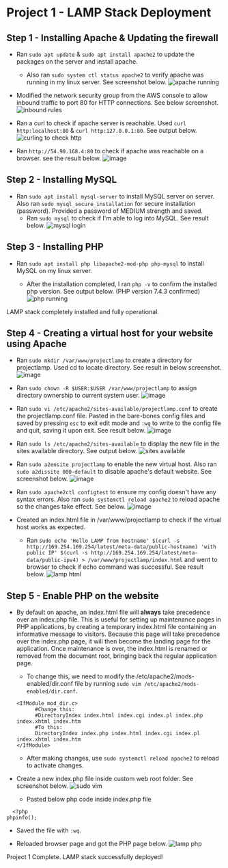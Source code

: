# Project 1 - LAMP Stack Deployment
**Step 1 - Installing Apache & Updating the firewall**
---

- Ran `sudo apt update` & `sudo apt install apache2` to update the packages on the server and install apache.

  - Also ran `sudo system ctl status apache2` to verify apache was running in my linux server. See screenshot below.
![apache running](https://user-images.githubusercontent.com/91850543/158664449-b6297870-3913-4d00-8bc7-2373f8686da1.png)

- Modified the network security group from the AWS console to allow inbound traffic to port 80 for HTTP connections. See below screenshot.
![inbound rules](https://user-images.githubusercontent.com/91850543/158665491-c6b59677-21cf-4083-b586-5705ace372e8.png)

- Ran a curl to check if apache server is reachable. Used `curl http:localhost:80` & `curl http:127.0.0.1:80`. See output below.
![curling to check http](https://user-images.githubusercontent.com/91850543/158665855-8ca3f568-7103-41fa-8d56-771aea2e2e1e.png)

- Ran `http://54.90.168.4:80` to check if apache was reachable on a browser. see the result below.
![image](https://user-images.githubusercontent.com/91850543/158668702-2e131040-89c5-4e23-a50b-b8ed21fec628.png)


**Step 2 - Installing MySQL**
---

- Ran `sudo apt install mysql-server` to install MySQL server on server. Also ran `sudo mysql_secure_installation` for secure installation (password). Provided a password of MEDIUM strength and saved.
  - Ran `sudo mysql` to check if I'm able to log into MySQL. See result below.
![mysql login](https://user-images.githubusercontent.com/91850543/158676582-3da86263-688b-457e-8ed0-d7e09a8c71f7.png)

**Step 3 - Installing PHP**
---

- Ran `sudo apt install php libapache2-mod-php php-mysql` to install MySQL on my linux server.

  - After the installation completed, I ran `php -v` to confirm the installed php version. See output below. (PHP version 7.4.3 confirmed)
![php running](https://user-images.githubusercontent.com/91850543/158677874-079b12af-5f69-4215-ab4b-a585e3eb93f4.png)

LAMP stack completely installed and fully operational.

**Step 4 - Creating a virtual host for your website using Apache**
---

- Ran `sudo mkdir /var/www/projectlamp` to create a directory for projectlamp. Used cd to locate directory. See result in below screenshot.
![image](https://user-images.githubusercontent.com/91850543/158682857-9b480cca-30bb-4bcd-a715-e49a53a9f383.png)

- Ran `sudo chown -R $USER:$USER /var/www/projectlamp` to assign directory ownership to current system user.
![image](https://user-images.githubusercontent.com/91850543/158686542-1bc3b9e8-2704-4134-8c0d-677fdc6ef1ab.png)

- Ran `sudo vi /etc/apache2/sites-available/projectlamp.conf` to create the projectlamp.conf file. Pasted in the bare-bones config files and saved by pressing `esc` to exit edit mode and `:wq` to write to the config file and quit, saving it upon exit. See result below.
![image](https://user-images.githubusercontent.com/91850543/158684784-d0e5c6a3-cda7-45f5-8791-632aa25faa61.png)

- Ran `sudo ls /etc/apache2/sites-available` to display the new file in the sites available directory. See output below.
![sites available](https://user-images.githubusercontent.com/91850543/158685554-21095007-2503-442e-9b23-6a383d6dd8a6.png)

- Ran `sudo a2ensite projectlamp` to enable the new virtual host. Also ran `sudo a2dissite 000-default` to disable apache's default website. See screenshot below.
![image](https://user-images.githubusercontent.com/91850543/158686950-899941d8-542b-4883-b888-e287be135152.png)

- Ran `sudo apache2ctl configtest` to ensure my config doesn't have any syntax errors. Also ran `sudo systemctl reload apache2` to reload apache so the changes take effect. See below.
![image](https://user-images.githubusercontent.com/91850543/158687222-b900a708-3160-4061-80af-5e9435cf88cb.png)

- Created an index.html file in /var/www/projectlamp to check if the virtual host works as expected.

  - Ran `sudo echo 'Hello LAMP from hostname' $(curl -s http://169.254.169.254/latest/meta-data/public-hostname) 'with public IP' $(curl -s http://169.254.169.254/latest/meta-data/public-ipv4) > /var/www/projectlamp/index.html` and went to browser to check if echo command was successful. See result below.
![lamp html](https://user-images.githubusercontent.com/91850543/158688448-7db78bfb-812b-4ffc-819b-933709f6b5ce.png)

**Step 5 - Enable PHP on the website**
---

- By default on apache, an index.html file will **always** take precedence over an index.php file. This is useful for setting up maintenance pages in PHP applications, by creating a temporary index.html file containing an informative message to visitors. Because this page will take precedence over the index.php page, it will then become the landing page for the application. Once maintenance is over, the index.html is renamed or removed from the document root, bringing back the regular application page.
  - To change this, we need to modify the /etc/apache2/mods-enabled/dir.conf file by running `sudo vim /etc/apache2/mods-enabled/dir.conf`.

  ```
  <IfModule mod_dir.c>
        #Change this:
        #DirectoryIndex index.html index.cgi index.pl index.php index.xhtml index.htm
        #To this:
        DirectoryIndex index.php index.html index.cgi index.pl index.xhtml index.htm
  </IfModule>
  ```

  - After making changes, use `sudo systemctl reload apache2` to reload to activate changes.

- Create a new index.php file inside custom web root folder. See screenshot below.
![sudo vim](https://user-images.githubusercontent.com/91850543/158693615-bb073eac-ad5b-4b34-b020-7aa02e19f6b4.png)

  - Pasted below php code inside index.php file

```
  <?php
phpinfo();
```
  - Saved the file with `:wq`.

- Reloaded browser page and got the PHP page below.
![lamp php](https://user-images.githubusercontent.com/91850543/158694449-16502804-b913-472f-a4e2-88b6e965e80b.png)

Project 1 Complete. LAMP stack successfully deployed!





